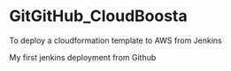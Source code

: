 # GitGitHub_CloudBoosta
To deploy a cloudformation template to AWS from Jenkins

My first jenkins deployment from Github
